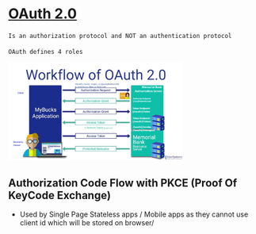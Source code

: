 # [OAuth 2.0](https://auth0.com/intro-to-iam/what-is-oauth-2)
    Is an authorization protocol and NOT an authentication protocol

    OAuth defines 4 roles
    
<img src="./images/oauth__flow.png" width="70%" height="10%">
  

## Authorization Code Flow with PKCE (Proof Of KeyCode Exchange)

- Used by Single Page Stateless apps / Mobile apps as they cannot use client id which will be stored on browser/

